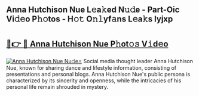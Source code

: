## Anna Hutchison Nue L𝚎a𝚔ed N𝚞𝚍e - Part-Oic Vi𝚍𝚎o P𝚑𝚘tos - H𝚘𝚝 O𝚗𝚕yf𝚊ns L𝚎a𝚔s lyjxp

# <h2><a href="http://kfen316.oniu.top/?m=Anna+Hutchison+Nue">🔗👉 🔴 Anna Hutchison Nue P𝚑ot𝚘𝚜 V𝚒d𝚎o</a></h2>

[![Anna Hutchison Nue Nu𝚍e𝚜](https://i.imgur.com/0qMVB7G.gif)](http://kfen316.oniu.top/?m=Anna+Hutchison+Nue)
Social media thought leader Anna Hutchison Nue, known for sharing dance and lifestyle information, consisting of presentations and personal blogs. Anna Hutchison Nue's public persona is characterized by its sincerity and openness, while the intricacies of his personal life remain shrouded in mystery.  
